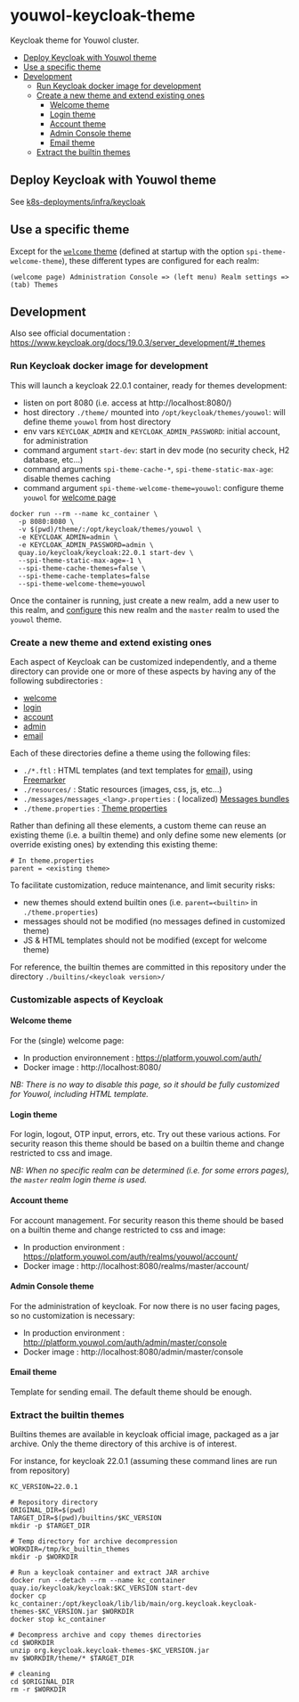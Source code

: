 # youwol-keycloak-theme

Keycloak theme for Youwol cluster.

- [Deploy Keycloak with Youwol theme](#deploy-keycloak-with-youwol-theme)
- [Use a specific theme](#use-a-specific-theme)
- [Development](#development)
    * [Run Keycloak docker image for development](#run-keycloak-docker-image-for-development)
    * [Create a new theme and extend existing ones](#create-a-new-theme-and-extend-existing-ones)
        + [Welcome theme](#welcome-theme)
        + [Login theme](#login-theme)
        + [Account theme](#account-theme)
        + [Admin Console theme](#admin-console-theme)
        + [Email theme](#email-theme)
    * [Extract the builtin themes](#extract-the-builtin-themes)

## Deploy Keycloak with Youwol theme

See [k8s-deployments/infra/keycloak](https://github.com/youwol/k8s-deployments/blob/nevado-tres-cruces/infra/keycloak/README.md)

## Use a specific theme

Except for the [`welcome` theme](#welcome-theme) (defined at startup with the option `spi-theme-welcome-theme`),
these different types are configured for each realm:

`(welcome page) Administration Console => (left menu) Realm settings => (tab) Themes`

## Development

Also see official documentation : https://www.keycloak.org/docs/19.0.3/server_development/#_themes

### Run Keycloak docker image for development

This will launch a keycloak 22.0.1 container, ready for themes development:

* listen on port 8080 (i.e. access at http://localhost:8080/)
* host directory `./theme/` mounted into `/opt/keycloak/themes/youwol`: will define theme `youwol` from host directory
* env vars `KEYCLOAK_ADMIN` and `KEYCLOAK_ADMIN_PASSWORD`: initial account, for administration
* command argument `start-dev`: start in dev mode (no security check, H2 database, etc…)
* command arguments `spi-theme-cache-*`, `spi-theme-static-max-age`: disable themes caching
* command argument `spi-theme-welcome-theme=youwol`: configure theme `youwol` for [welcome page](#welcome-theme)

```shell
docker run --rm --name kc_container \
  -p 8080:8080 \
  -v $(pwd)/theme/:/opt/keycloak/themes/youwol \
  -e KEYCLOAK_ADMIN=admin \
  -e KEYCLOAK_ADMIN_PASSWORD=admin \
  quay.io/keycloak/keycloak:22.0.1 start-dev \
  --spi-theme-static-max-age=-1 \
  --spi-theme-cache-themes=false \
  --spi-theme-cache-templates=false
  --spi-theme-welcome-theme=youwol
```

Once the container is running, just create a new realm, add a new user to this realm,
and [configure](#use-a-specific-theme)
this new realm and the `master` realm to used the `youwol` theme.

### Create a new theme and extend existing ones

Each aspect of Keycloak can be customized independently, and a theme directory can provide one or more of these
aspects by having any of the following subdirectories :

- [welcome](#welcome-theme)
- [login](#login-theme)
- [account](#account-theme)
- [admin](#admin-console-theme)
- [email](#email-theme)

Each of these directories define a theme using the following files:

* `./*.ftl` : HTML templates (and text templates for [email](#email-theme)),
  using [Freemarker](https://freemarker.apache.org)
* `./resources/` : Static resources (images, css, js, etc…)
* `./messages/messages_<lang>.properties` : (
  localized) [Messages bundles](https://www.keycloak.org/docs/19.0.3/server_development/#messages)
* `./theme.properties` : [Theme properties](https://www.keycloak.org/docs/19.0.3/server_development/#theme-properties)

Rather than defining all these elements, a custom theme can reuse an existing theme (i.e. a builtin theme) and only
define some new elements (or override existing ones) by extending this existing theme:

```properties
# In theme.properties
parent = <existing theme>
```

To facilitate customization, reduce maintenance, and limit security risks:

* new themes should extend builtin ones (i.e. `parent=<builtin>` in `./theme.properties`)
* messages should not be modified (no messages defined in customized theme)
* JS & HTML templates should not be modified (except for welcome theme)

For reference, the builtin themes are committed in this repository under the directory `./builtins/<keycloak version>/`

### Customizable aspects of Keycloak

#### Welcome theme

For the (single) welcome page:

* In production environnement : https://platform.youwol.com/auth/
* Docker image : http://localhost:8080/

*NB: There is no way to disable this page, so it should be fully customized for Youwol, including HTML template.*

#### Login theme

For login, logout, OTP input, errors, etc. Try out these various actions.
For security reason this theme should be based on a builtin theme and change restricted to css and image.

*NB: When no specific realm can be determined (i.e. for some errors pages), the `master` realm login theme is used.*

#### Account theme

For account management. For security reason this theme should be based on a builtin theme and change restricted to
css and image:

* In production environment : https://platform.youwol.com/auth/realms/youwol/account/
* Docker image : http://localhost:8080/realms/master/account/

#### Admin Console theme

For the administration of keycloak. For now there is no user facing pages, so no customization is necessary:

* In production environment : http://platform.youwol.com/auth/admin/master/console
* Docker image : http://localhost:8080/admin/master/console

#### Email theme

Template for sending email. The default theme should be enough.

### Extract the builtin themes

Builtins themes are available in keycloak official image, packaged as a jar archive. Only the theme directory of
this archive is of interest.

For instance, for keycloak 22.0.1 (assuming these command lines are run from repository)

```shell
KC_VERSION=22.0.1

# Repository directory
ORIGINAL_DIR=$(pwd)
TARGET_DIR=$(pwd)/builtins/$KC_VERSION
mkdir -p $TARGET_DIR

# Temp directory for archive decompression
WORKDIR=/tmp/kc_builtin_themes
mkdir -p $WORKDIR

# Run a keycloak container and extract JAR archive
docker run --detach --rm --name kc_container quay.io/keycloak/keycloak:$KC_VERSION start-dev
docker cp kc_container:/opt/keycloak/lib/lib/main/org.keycloak.keycloak-themes-$KC_VERSION.jar $WORKDIR
docker stop kc_container

# Decompress archive and copy themes directories
cd $WORKDIR
unzip org.keycloak.keycloak-themes-$KC_VERSION.jar
mv $WORKDIR/theme/* $TARGET_DIR

# cleaning
cd $ORIGINAL_DIR
rm -r $WORKDIR
```
